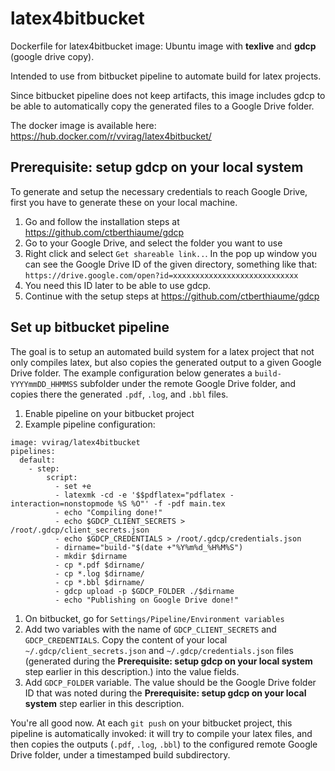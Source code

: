 # latex4bitbucket
Dockerfile for latex4bitbucket image: Ubuntu image with **texlive** and **gdcp** (google drive copy).

Intended to use from bitbucket pipeline to automate build for latex projects.

Since bitbucket pipeline does not keep artifacts, this image includes gdcp to be able to automatically copy the generated files to a Google Drive folder.

The docker image is available here: https://hub.docker.com/r/vvirag/latex4bitbucket/

## Prerequisite: setup gdcp on your local system
To generate and setup the necessary credentials to reach Google Drive, first you have to generate these on your local machine.

1. Go and follow the installation steps at https://github.com/ctberthiaume/gdcp
1. Go to your Google Drive, and select the folder you want to use
1. Right click and select `Get shareable link..`. In the pop up window you can see the Google Drive ID of the given directory, something like that: `https://drive.google.com/open?id=xxxxxxxxxxxxxxxxxxxxxxxxxxxx`
1. You need this ID later to be able to use gdcp.
1. Continue with the setup steps at https://github.com/ctberthiaume/gdcp

## Set up bitbucket pipeline
The goal is to setup an automated build system for a latex project that not only compiles latex, but also copies the generated output to a given Google Drive folder. The example configuration below generates a `build-YYYYmmDD_HHMMSS` subfolder under the remote Google Drive folder, and copies there the generated `.pdf`, `.log`, and `.bbl` files.

1. Enable pipeline on your bitbucket project
1. Example pipeline configuration:
```
image: vvirag/latex4bitbucket
pipelines:
  default:
    - step:
        script:
          - set +e
          - latexmk -cd -e '$$pdflatex="pdflatex -interaction=nonstopmode %S %O"' -f -pdf main.tex
          - echo "Compiling done!"
          - echo $GDCP_CLIENT_SECRETS > /root/.gdcp/client_secrets.json
          - echo $GDCP_CREDENTIALS > /root/.gdcp/credentials.json
          - dirname="build-"$(date +"%Y%m%d_%H%M%S")
          - mkdir $dirname
          - cp *.pdf $dirname/
          - cp *.log $dirname/
          - cp *.bbl $dirname/
          - gdcp upload -p $GDCP_FOLDER ./$dirname
          - echo "Publishing on Google Drive done!"
```
1. On bitbucket, go for `Settings/Pipeline/Environment variables`
1. Add two variables with the name of `GDCP_CLIENT_SECRETS` and `GDCP_CREDENTIALS`. Copy the content of your local `~/.gdcp/client_secrets.json` and `~/.gdcp/credentials.json` files (generated during the **Prerequisite: setup gdcp on your local system** step earlier in this description.) into the value fields.
1. Add `GDCP_FOLDER` variable. The value should be the Google Drive folder ID that was noted during the **Prerequisite: setup gdcp on your local system** step earlier in this description.


You're all good now. At each `git push` on your bitbucket project, this pipeline is automatically invoked: it will try to compile your latex files, and then copies the outputs (`.pdf`, `.log`, `.bbl`) to the configured remote Google Drive folder, under a timestamped build subdirectory.

